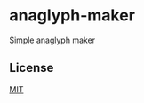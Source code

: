 # anaglyph-maker

  Simple anaglyph maker

## License

[MIT](https://github.com/benelsen/anaglyph-maker/blob/master/LICENSE)
